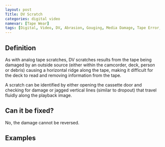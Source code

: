 ```yaml
---
layout: post
Title: DV Scratch
categories: digital video
namevar: [Tape Wear]
tags: [Digital, Video, DV, Abrasion, Gouging, Media Damage, Tape Error, Common Artifacts]
---
```

## Definition
As with analog tape scratches, DV scratches results from the tape being damaged by an outside source (either within the camcorder, deck, person or debris) causing a horizontal ridge along the tape, making it difficult for the deck to read and removing information from the tape. 

A scratch can be identified by either opening the cassette door and checking for damage or jagged vertical lines (similar to dropout) that travel fluidly along the playback image.

## Can it be fixed?
No, the damage cannot be reversed. 

## Examples
